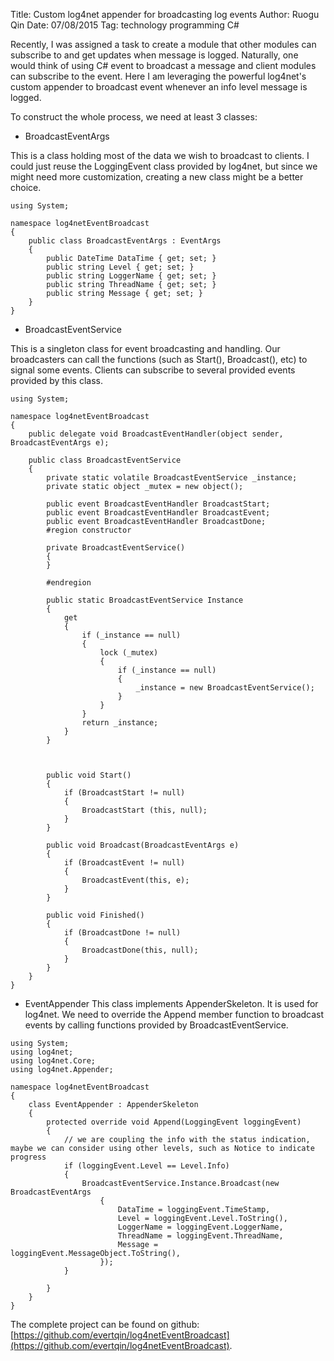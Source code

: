 Title: Custom log4net appender for broadcasting log events
Author: Ruogu Qin
Date: 07/08/2015
Tag: technology
     programming
     C#

Recently, I was assigned a task to create a module that other modules can subscribe to and get updates when message is logged. Naturally, one would think of using C# event to broadcast a message and client modules can subscribe to the event. Here I am leveraging the powerful log4net's custom appender to broadcast event whenever an info level message is logged.

To construct the whole process, we need at least 3 classes:

* BroadcastEventArgs

This is a class holding most of the data we wish to broadcast to clients. I could just reuse the LoggingEvent class provided by log4net, but since we might need more customization, creating a new class might be a better choice.

~~~~{.csharp}
using System;

namespace log4netEventBroadcast
{
	public class BroadcastEventArgs : EventArgs
	{
		public DateTime DataTime { get; set; }
		public string Level { get; set; }
		public string LoggerName { get; set; }
		public string ThreadName { get; set; }
		public string Message { get; set; }
	}
}
~~~~

* BroadcastEventService

This is a singleton class for event broadcasting and handling. Our broadcasters can call the functions (such as Start(), Broadcast(), etc) to signal some events. Clients can subscribe to several provided events provided by this class.

~~~~{.csharp}
using System;

namespace log4netEventBroadcast
{
	public delegate void BroadcastEventHandler(object sender, BroadcastEventArgs e);

	public class BroadcastEventService
	{
		private static volatile BroadcastEventService _instance;
		private static object _mutex = new object();

		public event BroadcastEventHandler BroadcastStart;
		public event BroadcastEventHandler BroadcastEvent;
		public event BroadcastEventHandler BroadcastDone;
		#region constructor

		private BroadcastEventService()
		{
		}

		#endregion

		public static BroadcastEventService Instance
		{
			get
			{
				if (_instance == null)
				{
					lock (_mutex)
					{
						if (_instance == null)
						{
							_instance = new BroadcastEventService();
						}
					}
				}
				return _instance;
			}
		}



		public void Start()
		{
			if (BroadcastStart != null)
			{
				BroadcastStart (this, null);
			}
		}

		public void Broadcast(BroadcastEventArgs e)
		{
			if (BroadcastEvent != null)
			{
				BroadcastEvent(this, e);
			}
		}

		public void Finished()
		{
			if (BroadcastDone != null)
			{
				BroadcastDone(this, null);
			}
		}
	}
}
~~~~

* EventAppender
This class implements AppenderSkeleton. It is used for log4net. We need to override the Append member function to broadcast events by calling functions provided by BroadcastEventService.

~~~~{.csharp}
using System;
using log4net;
using log4net.Core;
using log4net.Appender;

namespace log4netEventBroadcast
{
	class EventAppender : AppenderSkeleton
	{
		protected override void Append(LoggingEvent loggingEvent)
		{
			// we are coupling the info with the status indication, maybe we can consider using other levels, such as Notice to indicate progress
			if (loggingEvent.Level == Level.Info)
			{
				BroadcastEventService.Instance.Broadcast(new BroadcastEventArgs
					{
						DataTime = loggingEvent.TimeStamp,
						Level = loggingEvent.Level.ToString(),
						LoggerName = loggingEvent.LoggerName,
						ThreadName = loggingEvent.ThreadName,
						Message = loggingEvent.MessageObject.ToString(),
					});
			}

		}
	}
}
~~~~

The complete project can be found on github: [https://github.com/evertqin/log4netEventBroadcast](https://github.com/evertqin/log4netEventBroadcast).

